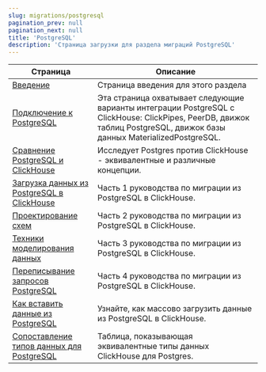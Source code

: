 ```yaml
---
slug: migrations/postgresql
pagination_prev: null
pagination_next: null
title: 'PostgreSQL'
description: 'Страница загрузки для раздела миграций PostgreSQL'
---
```


| Страница                                                                                                             | Описание                                                                                                                                                                 |
|----------------------------------------------------------------------------------------------------------------------|-------------------------------------------------------------------------------------------------------------------------------------------------------------------------|
| [Введение](./overview.md)                                                                                          | Страница введения для этого раздела                                                                                                                                      |
| [Подключение к PostgreSQL](../../integrations/data-ingestion/dbms/postgresql/connecting-to-postgresql.md)           | Эта страница охватывает следующие варианты интеграции PostgreSQL с ClickHouse: ClickPipes, PeerDB, движок таблиц PostgreSQL, движок базы данных MaterializedPostgreSQL. |
| [Сравнение PostgreSQL и ClickHouse](../../integrations/data-ingestion/dbms/postgresql/postgres-vs-clickhouse.md)   | Исследует Postgres против ClickHouse - эквивалентные и различные концепции.                                                                                             |
| [Загрузка данных из PostgreSQL в ClickHouse](./dataset.md)                                                         | Часть 1 руководства по миграции из PostgreSQL в ClickHouse.                                                                                                           |
| [Проектирование схем](./designing-schemas.md)                                                                      | Часть 2 руководства по миграции из PostgreSQL в ClickHouse.                                                                                                           |
| [Техники моделирования данных](./data-modeling-techniques.md)                                                      | Часть 3 руководства по миграции из PostgreSQL в ClickHouse.                                                                                                           |
| [Переписывание запросов PostgreSQL](../../integrations/data-ingestion/dbms/postgresql/rewriting-postgres-queries.md) | Часть 4 руководства по миграции из PostgreSQL в ClickHouse.                                                                                                           |
| [Как вставить данные из PostgreSQL](../../integrations/data-ingestion/dbms/postgresql/inserting-data.md)           | Узнайте, как массово загрузить данные из PostgreSQL в ClickHouse.                                                                                                     |
| [Сопоставление типов данных для PostgreSQL](../../integrations/data-ingestion/dbms/postgresql/data-type-mappings.md) | Таблица, показывающая эквивалентные типы данных ClickHouse для Postgres.                                                                                               |
